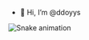 - 👋 Hi, I’m @ddoyys

![Snake animation](https://github.com/ddoyys/ddoyys/blob/output/github-contribution-grid-snake.svg)
<!---
ddoyys/ddoyys is a ✨ special ✨ repository because its `README.md` (this file) appears on your GitHub profile.
You can click the Preview link to take a look at your changes.
--->
